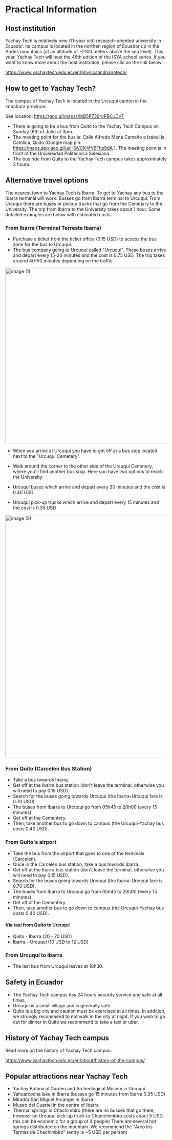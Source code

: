 # Practical Information

## Host institution

Yachay Tech is relatively new (11-year old) research-oriented university in Ecuador. Its campus is located in the northen region of Ecuador up in the Andes mountains (at an altitude of ~2100 meters above the sea level). This year, Yachay Tech will host the 46th edition of the ISYA school series. If you want to know more about the host institution, please clic on the link below:

https://www.yachaytech.edu.ec/en/physicsandnanotech/

## How to get to Yachay Tech?

The campus of Yachay Tech is located in the Urcuquí canton in the Imbabura province.

See location: https://goo.gl/maps/XbB5P739rvPBCJCv7

- There is going to be a bus from Quito to the Yachay Tech Campus on Sunday (6th of July) at 3pm. 
- The meeting point for the bus is: Calle Alfredo Mena Camaño e  Isabel la Católica, Quito (Google map pin: https://maps.app.goo.gl/uxHGVCK4fV6Fhs9dA ). The meeting point is in front of the Universidad Politécnica Salesiana. 
- The bus ride from Quito to the Yachay Tech campus takes approximately 3 hours.

## Alternative travel options

The nearest town to Yachay Tech is Ibarra. To get to Yachay any bus to the Ibarra terminal will work. Busses go from Ibarra terminal to Urcuquí. From Urcuquí there are buses or pickup trucks that go from the Cemetary to the University. The trip from Ibarra to the University takes about 1 hour. Some detailed examples are below with estimated costs.

### From Ibarra (Terminal Terreste Ibarra)
-  Purchase a ticket from the ticket office (0.15 USD) to access the bus zone for the bus to Urcuquí.
-  The bus company going to Urcuquí called "Urcuqui". These buses arrive and depart every 15-20 minutes and the cost is 0.75 USD. The trip takes around 40-50 minutes depending on the traffic.

<img width="548" alt="image (1)" src="https://github.com/ciencialatitud0/EPIC_3/assets/37318512/85b802e5-c38d-4e2b-aeed-65351d19c0ad">

-  When you arrive at Urcuquí you have to get off at a bus stop located next to the "Urcuquí Cemetery".
  
-  Walk around the corner to the other side of the Urcuquí Cemetery, where you'll find another bus stop. Here you have two options to reach the University:

-  Urcuquí buses which arrive and depart every 30 minutes and the cost is 0.40 USD.

-  Urcuquí pick-up trucks which arrive and depart every 15 minutes and the cost is 0.35 USD

<img width="759" alt="image (2)" src="https://github.com/ciencialatitud0/EPIC_3/assets/37318512/96c2943f-b270-4b27-84b9-2ee37295c9f7">


### From Quito (Carcelén Bus Station)
- Take a bus towards Ibarra.
- Get off at the Ibarra bus station (don't leave the terminal, otherwise you will need to pay 0.15 USD).
- Search for the buses going towards Urcuquí (the Ibarra-Urcuquí fare is 0.70 USD).
- The buses from Ibarra to Urcuquí go from 05h45 to 20h00 (every 15 minutes).
- Get off at the Cementery.
- Then, take another bus to go down to campus (the Urcuquí-Yachay bus costs 0.40 USD).


### From Quito's airport
- Take the bus from the airport that goes to one of the terminals (Carcelén).
- Once in the Carcelén bus station, take a bus towards Ibarra.
- Get off at the Ibarra bus station (don't leave the terminal, otherwise you will need to pay 0.15 USD).
- Search for the buses going towards Urcuquí (the Ibarra-Urcuquí fare is 0.70 USD).
- The buses from Ibarra to Urcuquí go from 05h45 to 20h00 (every 15 minutes).
- Get off at the Cementery.
- Then, take another bus to go down to campus (the Urcuquí-Yachay bus costs 0.40 USD).

#### Via taxi from Quito to Urcuquí
- Quito - Ibarra (20 - 70 USD)
- Ibarra - Urcuquí (10 USD to 12 USD)

### From Urcuquí to Ibarra
- The last bus from Urcuquí leaves at 18h30.

## Safety in Ecuador

- The Yachay Tech campus has 24 hours security service and safe at all times. 
- Urcuquí is a small village and is generally safe. 
- Quito is a big city and caution must be exercised at all times. In addition, we strongly recommend to not walk in the city at night. If you wish to go out for dinner in Quito we recommend to take a taxi or uber.

## History of Yachay Tech campus

Read more on the history of Yachay Tech campus:

https://www.yachaytech.edu.ec/en/about/history-of-the-campus/

## Popular attractions near Yachay Tech
- Yachay Botanical Garden and Archeological Musem in Urcuquí
- Yahuarcocha lake in Ibarra (busses go 15 minutes from Ibarra 0.35 USD)
- Mirador San Miguel Arcangel in Ibarra
- Museo del Cuartel in the centre of Ibarra
- Thermal springs in Chachimbiro (there are no busses that go there, however an Urcuquí pick-up truck to Chamchimbiro costs about 5 USD, this can be economic for a group of 4 people) There are several hot springs distributed on the mountain. We recommend the "Arco Iris Termas de Chachimbiro" (entry is ~5 USD per person) 
